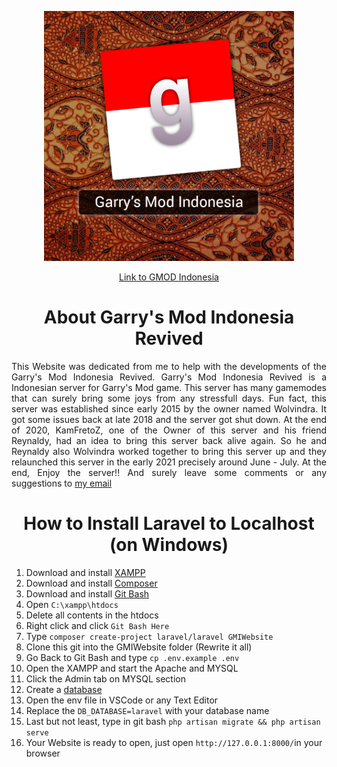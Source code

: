 <p align="center"><a href="https://laravel.com" target="_blank"><img src="public/assets/images/gmilogo/gmi_recreate.png" width="400"></a></p>

<p align="center">
<a href="#">Link to GMOD Indonesia</a>
</p>

<h1 align="center">About Garry's Mod Indonesia Revived</h1>

<p align="justify">This Website was dedicated from me to help with the developments of the Garry's Mod Indonesia Revived. Garry's Mod Indonesia Revived is a Indonesian server for Garry's Mod game.
This server has many gamemodes that can surely bring some joys from any stressfull days. Fun fact, this server was established since early 2015 by the owner named Wolvindra. It got some issues
back at late 2018 and the server got shut down. At the end of 2020, KamFretoZ, one of the Owner of this server and his friend Reynaldy, had an idea to bring this server back alive again.
So he and Reynaldy also Wolvindra worked together to bring this server up and they relaunched this server in the early 2021 precisely around June - July. At the end, Enjoy the server!!
And surely leave some comments or any suggestions to <a href="mailto:raenelvin29@gmail.com?subject=subject text">my email </a></p>

<h1 align="center">How to Install Laravel to Localhost (on Windows)</h1>
<p><ol>
    <li>Download and install <a href="https://www.apachefriends.org/download.html"> XAMPP</a></li>
    <li>Download and install <a href="https://getcomposer.org/download/">Composer</a></li>
    <li>Download and install <a href="https://git-scm.com/downloads">Git Bash</a></li>
    <li>Open <code>C:\xampp\htdocs</code></li>
    <li>Delete all contents in the htdocs</li>
    <li>Right click and click <code>Git Bash Here</code></li>
    <li>Type <code>composer create-project laravel/laravel GMIWebsite</code></li>
    <li>Clone this git into the GMIWebsite folder (Rewrite it all)</li>
    <li>Go Back to Git Bash and type <code>cp .env.example .env</code></li>
    <li>Open the XAMPP and start the Apache and MYSQL</li>
    <li>Click the Admin tab on MYSQL section</li>
    <li>Create a <a href="http://webvaultwiki.com.au/Default.aspx?Page=Create-Mysql-Database-User-Phpmyadmin&NS=&AspxAutoDetectCookieSupport=1#:~:text=Using%20phpMyAdmin%20Version%203.5.,-1%C2%B6&text=Browse%20to%20your%20phpMyAdmin%20URL,dba%20user%20login%20as%20shown.&text=In%20the%20create%20database%20field,Click%20Create.">database</a></li>
    <li>Open the env file in VSCode or any Text Editor</li>
    <li>Replace the <code>DB_DATABASE=laravel</code> with your database name</li>
    <li>Last but not least, type in git bash <code>php artisan migrate && php artisan serve</code></li>
    <li>Your Website is ready to open, just open <code>http://127.0.0.1:8000/</code>in your browser</li>
</ol></p>
